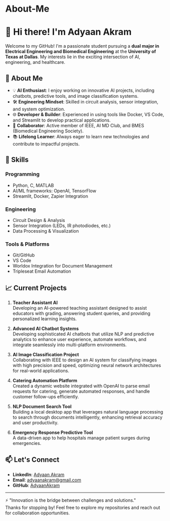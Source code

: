 # About-Me

# 👋 Hi there! I'm Adyaan Akram

Welcome to my GitHub! I'm a passionate student pursuing a **dual major in Electrical Engineering and Biomedical Engineering** at the **University of Texas at Dallas**. My interests lie in the exciting intersection of AI, engineering, and healthcare.

## 🚀 About Me

- 💡 **AI Enthusiast**: I enjoy working on innovative AI projects, including chatbots, predictive tools, and image classification systems.
- 🛠️ **Engineering Mindset**: Skilled in circuit analysis, sensor integration, and system optimization.
- 🌐 **Developer & Builder**: Experienced in using tools like Docker, VS Code, and Streamlit to develop practical applications.
- 🤝 **Collaborator**: Active member of IEEE, AI MD Club, and BMES (Biomedical Engineering Society).
- 📚 **Lifelong Learner**: Always eager to learn new technologies and contribute to impactful projects.

## 🔧 Skills

### Programming
- Python, C, MATLAB
- AI/ML frameworks: OpenAI, TensorFlow
- Streamlit, Docker, Zapier Integration

### Engineering
- Circuit Design & Analysis
- Sensor Integration (LEDs, IR photodiodes, etc.)
- Data Processing & Visualization

### Tools & Platforms
- Git/GitHub
- VS Code
- Worldox Integration for Document Management
- Tripleseat Email Automation

## 📈 Current Projects

1. **Teacher Assistant AI**  
   Developing an AI-powered teaching assistant designed to assist educators with grading, answering student queries, and providing personalized learning insights.

2. **Advanced AI Chatbot Systems**  
   Developing sophisticated AI chatbots that utilize NLP and predictive analytics to enhance user experience, automate workflows, and integrate seamlessly into multi-platform environments.

3. **AI Image Classification Project**  
   Collaborating with IEEE to design an AI system for classifying images with high precision and speed, optimizing neural network architectures for real-world applications.

4. **Catering Automation Platform**  
   Created a dynamic website integrated with OpenAI to parse email requests for catering, generate automated responses, and handle customer follow-ups efficiently.

5. **NLP Document Search Tool**  
   Building a local desktop app that leverages natural language processing to search through documents intelligently, enhancing retrieval accuracy and user productivity.

6. **Emergency Response Predictive Tool**  
   A data-driven app to help hospitals manage patient surges during emergencies.


## 📫 Let's Connect

- **LinkedIn**: [Adyaan Akram](https://www.linkedin.com/in/adyaanakram/)
- **Email**: adyaanakram@gmail.com
- **GitHub**: [AdyaanAkram](https://github.com/AdyaanAkram)

---

⚡ "Innovation is the bridge between challenges and solutions."  
Thanks for stopping by! Feel free to explore my repositories and reach out for collaboration opportunities.
